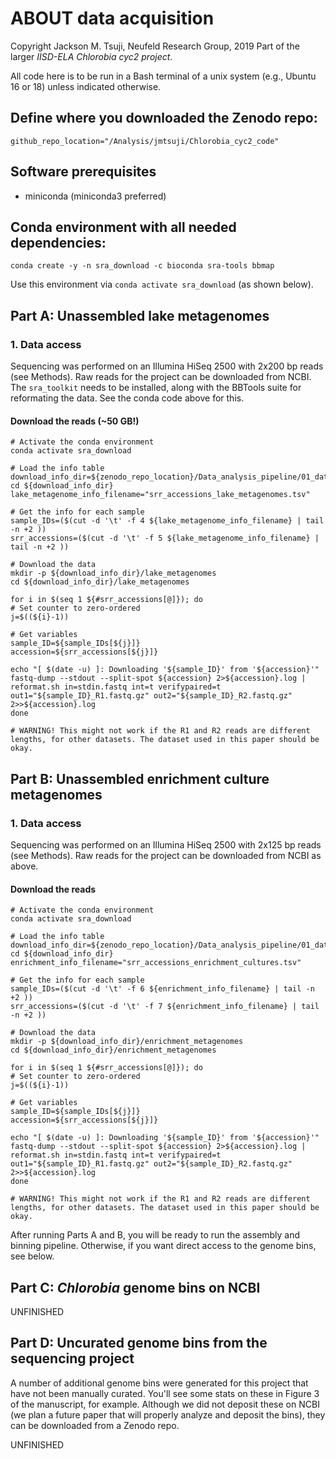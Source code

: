 # ABOUT data acquisition
Copyright Jackson M. Tsuji, Neufeld Research Group, 2019
Part of the larger *IISD-ELA Chlorobia cyc2 project*.

All code here is to be run in a Bash terminal of a unix system (e.g., Ubuntu 16 or 18) unless indicated otherwise.

## Define where you downloaded the Zenodo repo:
```
github_repo_location="/Analysis/jmtsuji/Chlorobia_cyc2_code"
```

## Software prerequisites
- miniconda (miniconda3 preferred)


## Conda environment with all needed dependencies:
```
conda create -y -n sra_download -c bioconda sra-tools bbmap
```
Use this environment via `conda activate sra_download` (as shown below).


## Part A: Unassembled lake metagenomes
### 1. Data access
Sequencing was performed on an Illumina HiSeq 2500 with 2x200 bp reads (see Methods). Raw reads for the project can be downloaded from NCBI. The `sra_toolkit` needs to be installed, along with the BBTools suite for reformating the data. See the conda code above for this.

#### Download the reads (~50 GB!)
```
# Activate the conda environment
conda activate sra_download

# Load the info table
download_info_dir=${zenodo_repo_location}/Data_analysis_pipeline/01_data_acquisition
cd ${download_info_dir}
lake_metagenome_info_filename="srr_accessions_lake_metagenomes.tsv"

# Get the info for each sample
sample_IDs=($(cut -d '\t' -f 4 ${lake_metagenome_info_filename} | tail -n +2 ))
srr_accessions=($(cut -d '\t' -f 5 ${lake_metagenome_info_filename} | tail -n +2 ))

# Download the data
mkdir -p ${download_info_dir}/lake_metagenomes
cd ${download_info_dir}/lake_metagenomes

for i in $(seq 1 ${#srr_accessions[@]}); do
# Set counter to zero-ordered
j=$((${i}-1))

# Get variables
sample_ID=${sample_IDs[${j}]}
accession=${srr_accessions[${j}]}

echo "[ $(date -u) ]: Downloading '${sample_ID}' from '${accession}'"
fastq-dump --stdout --split-spot ${accession} 2>${accession}.log | reformat.sh in=stdin.fastq int=t verifypaired=t out1="${sample_ID}_R1.fastq.gz" out2="${sample_ID}_R2.fastq.gz" 2>>${accession}.log
done

# WARNING! This might not work if the R1 and R2 reads are different lengths, for other datasets. The dataset used in this paper should be okay.
```


## Part B: Unassembled enrichment culture metagenomes
### 1. Data access
Sequencing was performed on an Illumina HiSeq 2500 with 2x125 bp reads (see Methods). Raw reads for the project can be downloaded from NCBI as above.

#### Download the reads
```
# Activate the conda environment
conda activate sra_download

# Load the info table
download_info_dir=${zenodo_repo_location}/Data_analysis_pipeline/01_data_acquisition
cd ${download_info_dir}
enrichment_info_filename="srr_accessions_enrichment_cultures.tsv"

# Get the info for each sample
sample_IDs=($(cut -d '\t' -f 6 ${enrichment_info_filename} | tail -n +2 ))
srr_accessions=($(cut -d '\t' -f 7 ${enrichment_info_filename} | tail -n +2 ))

# Download the data
mkdir -p ${download_info_dir}/enrichment_metagenomes
cd ${download_info_dir}/enrichment_metagenomes

for i in $(seq 1 ${#srr_accessions[@]}); do
# Set counter to zero-ordered
j=$((${i}-1))

# Get variables
sample_ID=${sample_IDs[${j}]}
accession=${srr_accessions[${j}]}

echo "[ $(date -u) ]: Downloading '${sample_ID}' from '${accession}'"
fastq-dump --stdout --split-spot ${accession} 2>${accession}.log | reformat.sh in=stdin.fastq int=t verifypaired=t out1="${sample_ID}_R1.fastq.gz" out2="${sample_ID}_R2.fastq.gz" 2>>${accession}.log
done

# WARNING! This might not work if the R1 and R2 reads are different lengths, for other datasets. The dataset used in this paper should be okay.
```

After running Parts A and B, you will be ready to run the assembly and binning pipeline. Otherwise, if you want direct access to the genome bins, see below.

## Part C: *Chlorobia* genome bins on NCBI

UNFINISHED

## Part D: Uncurated genome bins from the sequencing project
A number of additional genome bins were generated for this project that have not been manually curated. You'll see some stats on these in Figure 3 of the manuscript, for example. Although we did not deposit these on NCBI (we plan a future paper that will properly analyze and deposit the bins), they can be downloaded from a Zenodo repo.

UNFINISHED
